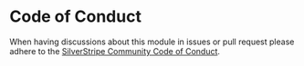 # Code of Conduct

When having discussions about this module in issues or pull request please adhere to the [SilverStripe Community Code of Conduct](https://docs.silverstripe.org/en/4/contributing/code_of_conduct/).
